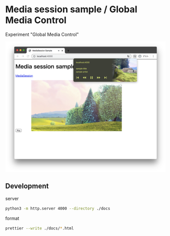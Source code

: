# Media session sample / Global Media Control

Experiment "Global Media Control"

![Global Media Control](./image.png)

## Development

server

```bash
python3 -m http.server 4000 --directory ./docs 
```

format

```bash
prettier --write ./docs/*.html
```


